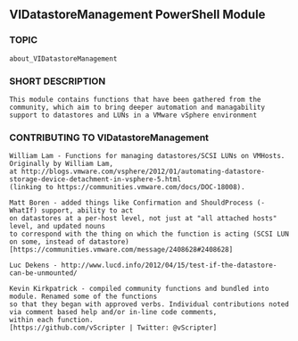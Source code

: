 ## VIDatastoreManagement PowerShell Module

### TOPIC

	about_VIDatastoreManagement

### SHORT DESCRIPTION

	This module contains functions that have been gathered from the community, which aim to bring deeper automation and managability
	support to datastores and LUNs in a VMware vSphere environment

### CONTRIBUTING TO VIDatastoreManagement

	William Lam - Functions for managing datastores/SCSI LUNs on VMHosts. Originally by William Lam, 
	at http://blogs.vmware.com/vsphere/2012/01/automating-datastore-storage-device-detachment-in-vsphere-5.html 
	(linking to https://communities.vmware.com/docs/DOC-18008).

	Matt Boren - added things like Confirmation and ShouldProcess (-WhatIf) support, ability to act 
	on datastores at a per-host level, not just at "all attached hosts" level, and updated nouns 
	to correspond with the thing on which the function is acting (SCSI LUN on some, instead of datastore) 
	[https://communities.vmware.com/message/2408628#2408628]

	Luc Dekens - http://www.lucd.info/2012/04/15/test-if-the-datastore-can-be-unmounted/

	Kevin Kirkpatrick - compiled community functions and bundled into module. Renamed some of the functions 
	so that they began with approved verbs. Individual contributions noted via comment based help and/or in-line code comments,
	within each function.
	[https://github.com/vScripter | Twitter: @vScripter]